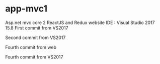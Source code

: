 # app-mvc1
Asp.net mvc core 2 ReactJS and Redux website
IDE : Visual Studio 2017 15.8
First commit from VS2017 

Second commit from VS2017


Fourth commit from web


Fourth commit from VS2017